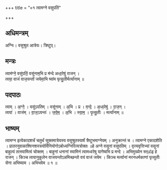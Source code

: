 +++
title = "०१ त्वामग्ने वसुपतिं"

+++
## अधिमन्त्रम्
अग्निः। वसुश्रुत आत्रेयः। त्रिष्टुप्।

## मन्त्रः
त्वाम॑ग्ने॒ वसु॑पतिं॒ वसू॑नाम॒भि प्र म॑न्दे अध्व॒रेषु॑ राजन् ।  
त्वया॒ वाजं॑ वाज॒यन्तो॑ जयेमा॒भि ष्या॑म पृत्सु॒तीर्मर्त्या॑नाम् ॥

## पदपाठः
त्वाम् । अ॒ग्ने॒ । वसु॑ऽपतिम् । वसू॑नाम् । अ॒भि । प्र । म॒न्दे॒ । अ॒ध्व॒रेषु॑ । रा॒ज॒न् ।  
त्वया॑ । वाज॑म् । वा॒ज॒ऽयन्तः॑ । ज॒ये॒म॒ । अ॒भि । स्या॒म॒ । पृ॒त्सु॒तीः । मर्त्या॑नाम् ॥

## भाष्यम्
त्वामग्न इत्येकादशर्चं चतुर्थं सूक्तमात्रेयस्य वसुश्रुतस्यार्षं त्रैष्टुभमाग्नेयम् । अनुक्रान्तं च । त्वामग्ने एकादशेति । प्रातरनुवाकाश्विनशस्त्रयोर्विनियोगोऽबोध्यग्निरित्यत्रोक्तः ॥हे अग्ने वसूनां वसुपतिम् । वृत्त्यवृत्तिभ्यां वसूनां बाहुल्यं तत्स्वामित्वं चोक्तम् । बाहूनां धनानां स्वामिनं त्वामध्वरेषु यागेष्वभि प्र मन्दे । अभिमुख्येन स्त्ॐइ हे राजन् । किञ्च त्वयानुकूलेन वाजयन्तोऽन्नमिच्छन्तो वयं वाजं जयेम । किञ्च मर्त्यानां मरनधर्मकाणां पृत्सुतीः सेना अभिष्याम । अभिभवेम ॥ १ ॥